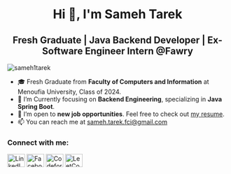 <h1 align="center">Hi 👋, I'm Sameh Tarek</h1>
<h2 align="center">Fresh Graduate | Java Backend Developer | Ex-Software Engineer Intern @Fawry</h2>

<p align="left"> 
  <img src="https://komarev.com/ghpvc/?username=sameh1tarek&label=Profile%20views&color=0e75b6&style=flat" alt="sameh1tarek" /> 
</p>

- 🎓 Fresh Graduate from **Faculty of Computers and Information** at Menoufia University, Class of 2024.
- 🌱 I’m Currently focusing on **Backend Engineering**, specializing in **Java Spring Boot**.
- 💼 I’m open to **new job opportunities**. Feel free to check out [my resume](https://drive.google.com/file/d/1Ieq4UoDyi8VhkalllJYUk9bieaN-O5S5/view?usp=sharing).
- 📫 You can reach me at [sameh.tarek.fci@gmail.com](mailto:sameh.tarek.fci@gmail.com)

<h3 align="left">Connect with me:</h3>
<p align="left">
  <a href="https://www.linkedin.com/in/sameh-tarek-mohamed-766a0a234/" target="_blank"><img align="center" src="https://raw.githubusercontent.com/rahuldkjain/github-profile-readme-generator/master/src/images/icons/Social/linked-in-alt.svg" alt="LinkedIn" height="30" width="40" /></a>
  <a href="https://www.facebook.com/profile.php?id=100006889636763" target="_blank"><img align="center" src="https://raw.githubusercontent.com/rahuldkjain/github-profile-readme-generator/master/src/images/icons/Social/facebook.svg" alt="Facebook" height="30" width="40" /></a>
  <a href="https://codeforces.com/profile/sameh_tarek1" target="_blank"><img align="center" src="https://raw.githubusercontent.com/rahuldkjain/github-profile-readme-generator/master/src/images/icons/Social/codeforces.svg" alt="Codeforces" height="30" width="40" /></a>
  <a href="https://www.leetcode.com/samehtarek" target="_blank"><img align="center" src="https://raw.githubusercontent.com/rahuldkjain/github-profile-readme-generator/master/src/images/icons/Social/leet-code.svg" alt="LeetCode" height="30" width="40" /></a>
</p>

